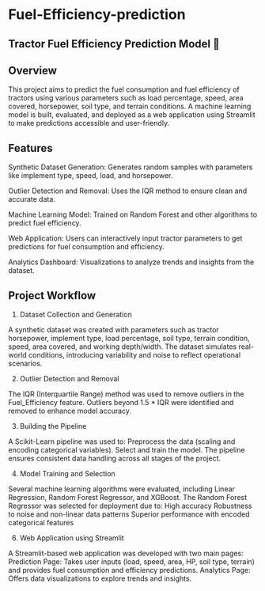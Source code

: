 # Fuel-Efficiency-prediction


## Tractor Fuel Efficiency Prediction Model 🚜

## Overview

This project aims to predict the fuel consumption and fuel efficiency of tractors using various parameters such as load percentage, speed, area covered, horsepower, soil type, and terrain conditions. A machine learning model is built, evaluated, and deployed as a web application using Streamlit to make predictions accessible and user-friendly.



## Features
Synthetic Dataset Generation: Generates random samples with parameters like implement type, speed, load, and horsepower.

Outlier Detection and Removal: Uses the IQR method to ensure clean and accurate data.

Machine Learning Model: Trained on Random Forest and other algorithms to predict fuel efficiency.

Web Application: Users can interactively input tractor parameters to get predictions for fuel consumption and efficiency.

Analytics Dashboard: Visualizations to analyze trends and insights from the dataset.


## Project Workflow
1. Dataset Collection and Generation

A synthetic dataset was created with parameters such as tractor horsepower, implement type, load percentage, soil type, terrain condition, speed, area covered, and working depth/width.
The dataset simulates real-world conditions, introducing variability and noise to reflect operational scenarios.

2. Outlier Detection and Removal

The IQR (Interquartile Range) method was used to remove outliers in the Fuel_Efficiency feature.
Outliers beyond 1.5 * IQR were identified and removed to enhance model accuracy.

3. Building the Pipeline

A Scikit-Learn pipeline was used to:
Preprocess the data (scaling and encoding categorical variables).
Select and train the model.
The pipeline ensures consistent data handling across all stages of the project.

4. Model Training and Selection

Several machine learning algorithms were evaluated, including Linear Regression, Random Forest Regressor, and XGBoost.
The Random Forest Regressor was selected for deployment due to:
High accuracy
Robustness to noise and non-linear data patterns
Superior performance with encoded categorical features

6. Web Application using Streamlit

A Streamlit-based web application was developed with two main pages:
Prediction Page: Takes user inputs (load, speed, area, HP, soil type, terrain) and provides fuel consumption and efficiency predictions.
Analytics Page: Offers data visualizations to explore trends and insights.

